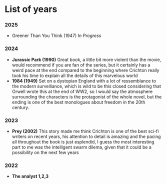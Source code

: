 # List of years

### 2025

- Greener Than You Think (1947) *In Progress*

### 2024

- **Jurassic Park (1990)**
  Great book, a little bit more violent than the movie, would recommend if you are fan of the series, but it certainly has a weird pace at the end compared to the beginning where Crichton really took his time to explain all the details of this marvelous world
- **1984 (1949)**
  Set on a dystopian England with a lot of ressemblance to the modern survelliance, which is wild to be this closed considering that Orwell wrote this at the end of WW2, so I would say the atmosphere surrounding the characters is the protagonist of the whole novel, but the ending is one of the best monologues about freedom in the 20th century.

### 2023

- **Prey (2002)**
  This story made me think Crichton is one of the best sci-fi writers on recent years, his attention to detail is amazing and the pacing all throughout the book is just esplendid, I guess the most interesting part to me was the intelligent swarm dilema, given that it could be a possibility on the next few years

### 2022

- **The analyst 1,2,3**
